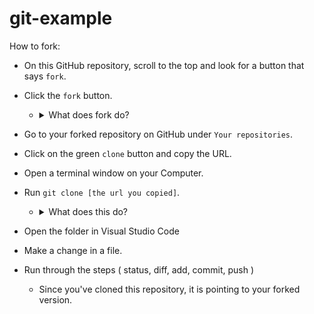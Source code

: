 # git-example

How to fork:

* On this GitHub repository, scroll to the top and look for a button that says `fork`.
* Click the `fork` button.
  * <details>

    <summary> What does fork do? </summary>

    <br />

    Fork creates copy all of the code from this repository, but make it as a new repository under your account. 

    </details>
    
* Go to your forked repository on GitHub under `Your repositories`.
* Click on the green `clone` button and copy the URL.
* Open a terminal window on your Computer.
* Run `git clone [the url you copied]`.
  * <details>

    <summary> What does this do? </summary>

    <br />asdasdasd

    GitHub repo is downloaded on your local computer.

    </details>
    
* Open the folder in Visual Studio Code
* Make a change in a file.
* Run through the steps ( status, diff, add, commit, push )
  * Since you've cloned this repository, it is pointing to your forked version.
